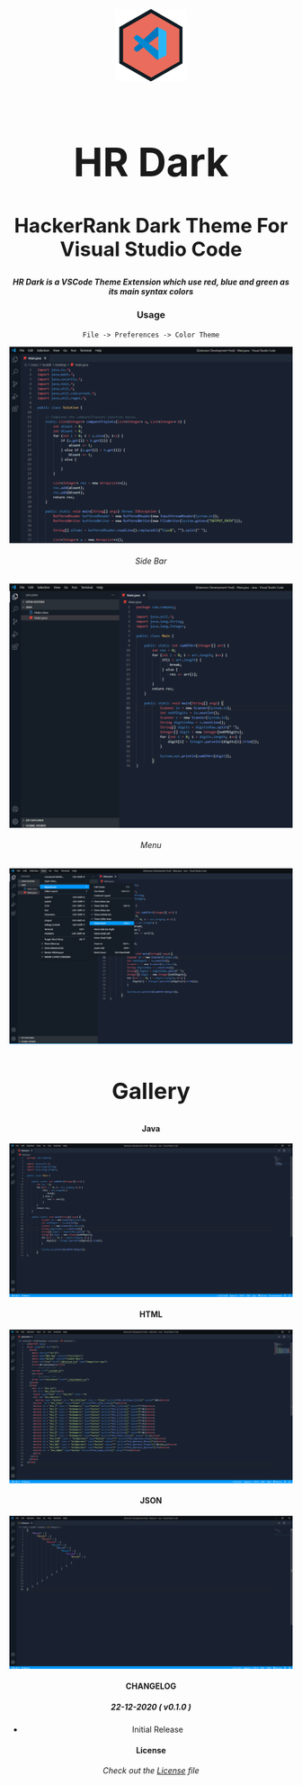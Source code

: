 <center><img src="./hr-dark.png"</center>

<center><h1 style="font-size: 70px">HR Dark</h1></center>

<center><h2 style="font-size: 35px">HackerRank Dark Theme For Visual Studio Code</h2></center>

##### HR Dark is a VSCode Theme Extension which use red, blue and green as its main syntax colors

### Usage

```
File -> Preferences -> Color Theme
```

![closed](./img/closedSidebar.png)

###### Side Bar

![sidebar](./img/openSidebar.png)

###### Menu

![Menu](./img/openedMenu.png)

<center><h2 style="font-size: 40px">Gallery</h2></center>

#### Java

![Java](./img/java.png)

#### HTML

![html](./img/html.png)

#### JSON

![json](./img/json.png)

#### CHANGELOG

##### 22-12-2020 ( v0.1.0 )

* Initial Release

#### License

###### Check out the [License](./LICENSE) file
